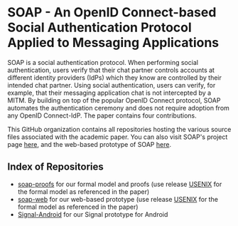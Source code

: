 # SOAP - An OpenID Connect-based Social Authentication Protocol Applied to Messaging Applications

SOAP is a social authentication protocol.
When performing social authentication, users verify that their chat partner controls accounts at different identity providers (IdPs) which they know are controlled by their intended chat partner.
Using social authentication, users can verify, for example, that their messaging application chat is not intercepted by a MITM.
By building on top of the popular OpenID Connect protocol, SOAP automates the authentication ceremony and does not require adoption from any OpenID Connect-IdP.
The paper contains four contributions.

This GitHub organization contains all repositories hosting the various source files associated with the academic paper.
You can also visit SOAP's project page [here](soap-wg.github.io), and the web-based prototype of SOAP [here](soap-proto.net).

## Index of Repositories

- [soap-proofs](https://github.com/soap-wg/soap-proofs) for our formal model and proofs (use release [USENIX](https://github.com/soap-wg/soap-proofs/releases/tag/usenix) for the formal model as referenced in the paper)
- [soap-web](https://github.com/soap-wg/soap-web) for our web-based prototype (use release [USENIX](https://github.com/soap-wg/soap-web/releases/tag/usenix) for the formal model as referenced in the paper)
- [Signal-Android](https://github.com/soap-wg/Signal-Android) for our Signal prototype for Android
